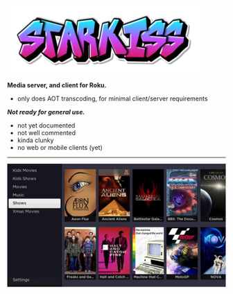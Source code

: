 ![logo](readme-images/logo.png)

**Media server, and client for Roku.**
- only does AOT transcoding, for minimal client/server requirements

***Not ready for general use.***
- not yet documented
- not well commented
- kinda clunky
- no web or mobile clients (yet)

---

![screenshot-roku](readme-images/screenshot-roku.jpg)
